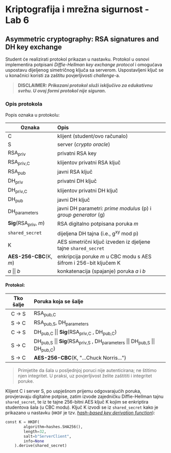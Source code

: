 # **Kriptografija i mrežna sigurnost - Lab 6**

## Asymmetric cryptography: RSA signatures and DH key exchange

Student će realizirati protokol prikazan u nastavku. Protokol u osnovi implementira potpisani _Diffie-Hellman key exchange protocol_ i omogućava uspostavu dijeljenog simetričnog ključa sa serverom. Uspostavljeni ključ se u konačnici koristi za zaštitu povjerljivosti _challenge_-a.

>**DISCLAIMER: _Prikazani protokol služi isključivo za edukativnu svrhu. U ovoj formi protokol nije siguran._**

### Opis protokola

Popis oznaka u protokolu:

| Oznaka                                 | Opis                                                              |
| -------------------------------------- | :---------------------------------------------------------------- |
| C                                      | klijent (student/ovo računalo)                                    |
| S                                      | server (_crypto oracle_)                                          |
| RSA<sub>priv</sub>                     | privatni RSA key                                                  |
| RSA<sub>priv,C</sub>                   | klijentov privatni RSA ključ                                      |
| RSA<sub>pub</sub>                      | javni RSA ključ                                                   |
| DH<sub>priv</sub>                      | privatni DH ključ                                                 |
| DH<sub>priv,C</sub>                    | klijentov privatni DH ključ                                       |
| DH<sub>pub</sub>                       | javni DH ključ                                                    |
| DH<sub>parameters</sub>                | javni DH parametri: _prime modulus_ (p) i _group generator_ (g)   |
| **Sig**(RSA<sub>priv</sub></sub>, _m_) | RSA digitalno potpisana poruka _m_                                |
| `shared_secret`                        | dijeljena DH tajna (i.e., g<sup>xy</sup> mod p)                   |
| K                                      | AES simetrični ključ izveden iz djeljene tajne `shared_secret`    |
| **AES-256-CBC**(K, _m_)                | enkripcija poruke _m_ u CBC modu s AES šifrom i 256-bit ključem K |
| _a_ \|\| _b_                           | konkatenacija (spajanje) poruka _a_ i _b_                         |

#### Protokol:

| Tko šalje  | Poruka koja se šalje                                                                                                                  |
| :--------: | :------------------------------------------------------------------------------------------------------------------------------------ |
| C &rarr; S | RSA<sub>pub,C</sub>                                                                                                                   |
| S &rarr; C | RSA<sub>pub,S</sub>, DH<sub>parameters</sub>                                                                                          |
| C &rarr; S | DH<sub>pub,C</sub> \|\| **Sig**(RSA<sub>priv,C</sub></sub> , DH<sub>pub,C</sub>)                                                      |
| S &rarr; C | DH<sub>pub,S</sub> \|\| **Sig**(RSA<sub>priv,S</sub></sub> , DH<sub>parameters</sub> \|\| DH<sub>pub,S</sub> \|\| DH<sub>pub,C</sub>) |
| S &rarr; C | **AES-256-CBC**(K, "...Chuck Norris...")                                                                                              |

> Primjetite da šala u posljednjoj poruci nije autenticirana; ne štitimo njen integritet. U praksi, uz povjerljivost želite zaštititi i integritet poruke.

Klijent C i server S, po uspješnom prijemu odgovarajućih poruka, provjeravaju digitalne potpise, zatim izvode zajedničku Diffie-Hellman tajnu `shared_secret`, te iz te tajne 256-bitni AES ključ K kojim se enkriptira studentova šala (u CBC modu). Ključ K izvodi se iz `shared_secret` kako je prikazano u nastavku (`HKDF` je tzv. [_hash-based key derivation function_](https://cryptography.io/en/latest/hazmat/primitives/key-derivation-functions/?highlight=hkdf)):

```python
const K = HKDF(
        algorithm=hashes.SHA256(),
        length=32,
        salt=b"ServerClient",
        info=None
    ).derive(shared_secret)
```
